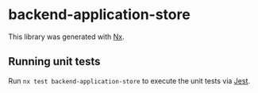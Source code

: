 # backend-application-store

This library was generated with [Nx](https://nx.dev).

## Running unit tests

Run `nx test backend-application-store` to execute the unit tests via [Jest](https://jestjs.io).
